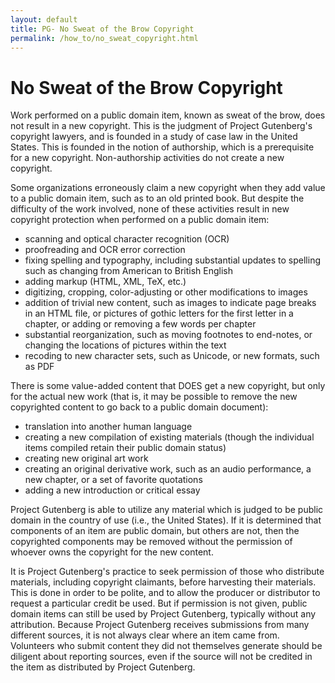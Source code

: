 ```yaml
---
layout: default
title: PG- No Sweat of the Brow Copyright
permalink: /how_to/no_sweat_copyright.html
---
```


# No Sweat of the Brow Copyright

Work performed on a public domain item, known as sweat of the brow, does not result in a new copyright. This is the judgment of Project Gutenberg's copyright lawyers, and is founded in a study of case law in the United States. This is founded in the notion of authorship, which is a prerequisite for a new copyright. Non-authorship activities do not create a new copyright.

Some organizations erroneously claim a new copyright when they add value to a public domain item, such as to an old printed book. But despite the difficulty of the work involved, none of these activities result in new copyright protection when performed on a public domain item: 

- scanning and optical character recognition (OCR)
- proofreading and OCR error correction
- fixing spelling and typography, including substantial updates to spelling such as changing from American to British English
- adding markup (HTML, XML, TeX, etc.)
- digitizing, cropping, color-adjusting or other modifications to images
- addition of trivial new content, such as images to indicate page breaks in an HTML file, or pictures of gothic letters for the first letter in a chapter, or adding or removing a few words per chapter
- substantial reorganization, such as moving footnotes to end-notes, or changing the locations of pictures within the text
- recoding to new character sets, such as Unicode, or new formats, such as PDF

There is some value-added content that DOES get a new copyright, but only for the actual new work (that is, it may be possible to remove the new copyrighted content to go back to a public domain document): 
- translation into another human language
- creating a new compilation of existing materials (though the individual items compiled retain their public domain status)
- creating new original art work
- creating an original derivative work, such as an audio performance, a new chapter, or a set of favorite quotations
- adding a new introduction or critical essay

Project Gutenberg is able to utilize any material which is judged to be public domain in the country of use (i.e., the United States). If it is determined that components of an item are public domain, but others are not, then the copyrighted components may be removed without the permission of whoever owns the copyright for the new content. 

It is Project Gutenberg's practice to seek permission of those who distribute materials, including copyright claimants, before harvesting their materials. This is done in order to be polite, and to allow the producer or distributor to request a particular credit be used. But if permission is not given, public domain items can still be used by Project Gutenberg, typically without any attribution. Because Project Gutenberg receives submissions from many different sources, it is not always clear where an item came from. Volunteers who submit content they did not themselves generate should be diligent about reporting sources, even if the source will not be credited in the item as distributed by Project Gutenberg. 
